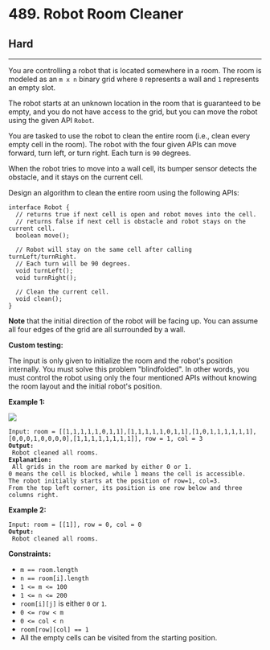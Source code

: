# 489. Robot Room Cleaner

## Hard

***

You are controlling a robot that is located somewhere in a room. The room is modeled as an `m x n` binary grid where `0` represents a wall and `1` represents an empty slot.

The robot starts at an unknown location in the room that is guaranteed to be empty, and you do not have access to the grid, but you can move the robot using the given API `Robot`.

You are tasked to use the robot to clean the entire room (i.e., clean every empty cell in the room). The robot with the four given APIs can move forward, turn left, or turn right. Each turn is `90` degrees.

When the robot tries to move into a wall cell, its bumper sensor detects the obstacle, and it stays on the current cell.

Design an algorithm to clean the entire room using the following APIs:

```
interface Robot {
  // returns true if next cell is open and robot moves into the cell.
  // returns false if next cell is obstacle and robot stays on the current cell.
  boolean move();

  // Robot will stay on the same cell after calling turnLeft/turnRight.
  // Each turn will be 90 degrees.
  void turnLeft();
  void turnRight();

  // Clean the current cell.
  void clean();
}
```

**Note** that the initial direction of the robot will be facing up. You can assume all four edges of the grid are all surrounded by a wall.

&#x20;

**Custom testing:**

The input is only given to initialize the room and the robot's position internally. You must solve this problem "blindfolded". In other words, you must control the robot using only the four mentioned APIs without knowing the room layout and the initial robot's position.

&#x20;

**Example 1:**

![](https://assets.leetcode.com/uploads/2021/07/17/lc-grid.jpg)

<pre><code>Input: room = [[1,1,1,1,1,0,1,1],[1,1,1,1,1,0,1,1],[1,0,1,1,1,1,1,1],[0,0,0,1,0,0,0,0],[1,1,1,1,1,1,1,1]], row = 1, col = 3
<strong>Output:
</strong> Robot cleaned all rooms.
<strong>Explanation:
</strong> All grids in the room are marked by either 0 or 1.
0 means the cell is blocked, while 1 means the cell is accessible.
The robot initially starts at the position of row=1, col=3.
From the top left corner, its position is one row below and three columns right.</code></pre>

**Example 2:**

<pre><code>Input: room = [[1]], row = 0, col = 0
<strong>Output:
</strong> Robot cleaned all rooms.</code></pre>

&#x20;

**Constraints:**

* `m == room.length`
* `n == room[i].length`
* `1 <= m <= 100`
* `1 <= n <= 200`
* `room[i][j]` is either `0` or `1`.
* `0 <= row < m`
* `0 <= col < n`
* `room[row][col] == 1`
* All the empty cells can be visited from the starting position.
